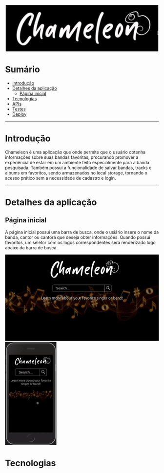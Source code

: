 <div align="center"><img src="./assets/logo.gif" alt="chameleon log" width="500px" /></div>

# Sumário

- [Introdução](#introdução)
- [Detalhes da aplicação](#Detalhes-da-aplicação)
  - [Página inicial](#página-inicial)
- [Tecnologias](#tecnologias)
- [APIs](#apis)
- [Testes](#testes)
- [Deploy](#deploy)

---

# Introdução

Chameleon é uma aplicação que onde permite que o usuário obtenha informações sobre suas bandas favoritas, procurando promover a experiência de estar em um ambiente feito especialmente para a banda pesquisada. Também possui a funcionalidade de salvar bandas, tracks e albums em favoritos, sendo armazenados no local storage, tornando o acesso prático sem a necessidade de cadastro e login.

---

# Detalhes da aplicação

## Página inicial

A página inicial possui uma barra de busca, onde o usiário insere o nome da banda, cantor ou cantora que deseja obter informações. Quando possui favoritos, um seletor com os logos correspondentes será renderizado logo abaixo da barra de busca.

<img src="./assets/initial-page.gif" alt="initial page">  <img src="./assets/initial-page-mobile.gif" alt="initial page mobile" width="168px">



# Tecnologias